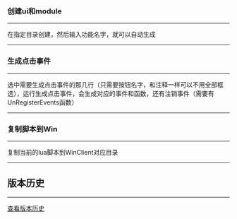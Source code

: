 ### 创建ui和module

---

在指定目录创建，然后输入功能名字，就可以自动生成

---

### 生成点击事件

---

选中需要生成点击事件的那几行（只需要按钮名字，和注释一样可以不用全部框选），运行生成点击事件，会生成对应的事件和函数，还有注销事件（需要有UnRegisterEvents函数）

---

### 复制脚本到Win

---

复制当前的lua脚本到WinClient对应目录

---

## 版本历史

---
[查看版本历史](./CHANGELOG.md)